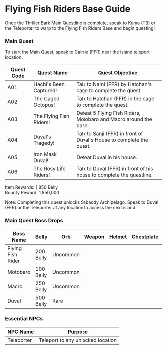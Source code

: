 # Flying Fish Riders Base Guide

Once the Thriller Bark Main Questline is complete, speak to Kuma (TB) or the Teleporter to warp to the Flying Fish Riders Base and begin questing!

### Main Quest

To start the Main Quest, speak to Caimie (FFR) near the island teleport location.

| Quest Code| Quest Name                | Quest Objective|
|-----------|-----------                |-----------|
| A01       | Hachi's Been Captured!    |Talk to Nami (FFR) by Hatchan's cage to complete the quest.|
| A02       | The Caged Octopus!        |Talk to Hatchan (FFR) in the cage to complete the quest.|
| A03       | The Flying Fish Riders!   |Defeat 5 Flying Fish Riders, Motobaro and Macro around the base.|
| A04       | Duval's Tragedy!          |Talk to Sanji (FFR) in front of Duval's House to complete the quest.|
| A05       | Iron Mask Duval!          |Defeat Duval in his house.|
| A06       | The Rosy Life Riders!     |Talk to Duval (FFR) in front of his house to complete the questline.|

Item Rewards: 1,850 Belly<br>
Bounty Reward: 1,850,000

Note: Completing this quest unlocks Sabaody Archipelago. Speak to Duval (FFR) or the Teleporter at any location to access the next island.

### Main Quest Boss Drops

| Boss Name         | Belly      | Orb       | Weapon                | Helmet    | Chestplate | Leggings  | Boots     | Other           |
|-----------        |----------- |-----------|-----------            |-----------|----------- |-----------|-----------|-----------      |
| Flying Fish Rider | 200 Belly  | Uncommon  |                       |           |            |           |           |                 |
| Motobaro          | 100 Belly  | Uncommon  |                       |           |            |           |           |                 |
| Macro             | 250 Belly  | Uncommon  |                       |           |            |           |           |                 |
| Duval             | 500 Belly  | Rare      |                       |           |            |           |           |                 |

### Essential NPCs

| NPC Name         | Purpose                                        |
|-------------     |-----------                                     |
| Teleporter       | Teleport to any unlocked location              |